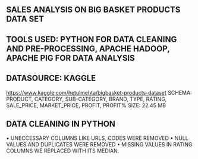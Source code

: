 ## SALES ANALYSIS ON BIG BASKET PRODUCTS DATA SET



## TOOLS USED: PYTHON FOR DATA CLEANING AND PRE-PROCESSING, APACHE HADOOP, APACHE PIG FOR DATA ANALYSIS

## DATASOURCE: KAGGLE
https://www.kaggle.com/hetulmehta/bigbasket-products-dataset SCHEMA:
PRODUCT, CATEGORY, SUB-CATEGORY, BRAND, TYPE, RATING, SALE_PRICE, MARKET_PRICE, PROFIT, PROFIT%
SIZE: 22.45 MB



## DATA CLEANING IN PYTHON
•	UNECCESSARY COLUMNS LIKE URLS, CODES WERE REMOVED
•	NULL VALUES AND DUPLICATES WERE REMOVED
•	MISSING VALUES IN RATING COLUMNS WE REPLACED WITH ITS MEDIAN.

